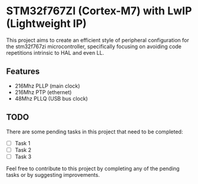 # STM32f767ZI (Cortex-M7) with LwIP (Lightweight IP)

This project aims to create an efficient style of peripheral configuration for the stm32f767zi microcontroller, specifically focusing on avoiding code repetitions intrinsic to HAL and even LL.

## Features

- 216Mhz PLLP (main clock)
- 216Mhz PTP (ethernet)
- 48Mhz PLLQ (USB bus clock)

## TODO

There are some pending tasks in this project that need to be completed:

- [ ] Task 1
- [ ] Task 2
- [ ] Task 3

Feel free to contribute to this project by completing any of the pending tasks or by suggesting improvements.


